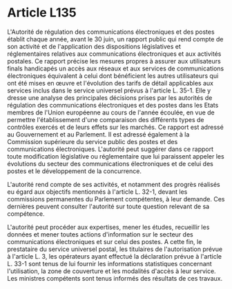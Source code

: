 # Article L135

L'Autorité de régulation des communications électroniques et des postes établit chaque année, avant le 30 juin, un rapport public qui rend compte de son activité et de l'application des dispositions législatives et réglementaires relatives aux communications électroniques et aux activités postales. Ce rapport précise les mesures propres à assurer aux utilisateurs finals handicapés un accès aux réseaux et aux services de communications électroniques équivalent à celui dont bénéficient les autres utilisateurs qui ont été mises en œuvre et l'évolution des tarifs de détail applicables aux services inclus dans le service universel prévus à l'article L. 35-1. Elle y dresse une analyse des principales décisions prises par les autorités de régulation des communications électroniques et des postes dans les Etats membres de l'Union européenne au cours de l'année écoulée, en vue de permettre l'établissement d'une comparaison des différents types de contrôles exercés et de leurs effets sur les marchés. Ce rapport est adressé au Gouvernement et au Parlement. Il est adressé également à la Commission supérieure du service public des postes et des communications électroniques. L'autorité peut suggérer dans ce rapport toute modification législative ou réglementaire que lui paraissent appeler les évolutions du secteur des communications électroniques et de celui des postes et le développement de la concurrence. 

L'autorité rend compte de ses activités, et notamment des progrès réalisés eu égard aux objectifs mentionnés à l'article L. 32-1, devant les commissions permanentes du Parlement compétentes, à leur demande. Ces dernières peuvent consulter l'autorité sur toute question relevant de sa compétence. 

L'autorité peut procéder aux expertises, mener les études, recueillir les données et mener toutes actions d'information sur le secteur des communications électroniques et sur celui des postes. A cette fin, le prestataire du service universel postal, les titulaires de l'autorisation prévue à l'article L. 3, les opérateurs ayant effectué la déclaration prévue à l'article L. 33-1 sont tenus de lui fournir les informations statistiques concernant l'utilisation, la zone de couverture et les modalités d'accès à leur service. Les ministres compétents sont tenus informés des résultats de ces travaux.